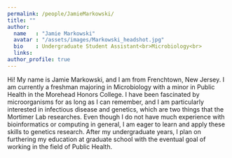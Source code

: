 ```yaml
---
permalink: /people/JamieMarkowski/
title: ""
author:
  name   : "Jamie Markowski"
  avatar : "/assets/images/Markowski_headshot.jpg"
  bio    : Undergraduate Student Assistant<br>Microbiology<br>
  links:
author_profile: true
---
```


Hi! My name is Jamie Markowski, and I am from Frenchtown, New Jersey. I am currently a freshman majoring in Microbiology with a minor in Public Health in the Morehead Honors College. I have been fascinated by microorganisms for as long as I can remember, and I am particularly interested in infectious disease and genetics, which are two things that the Mortimer Lab researches. Even though I do not have much experience with bioinformatics or computing in general, I am eager to learn and apply these skills to genetics research. After my undergraduate years, I plan on furthering my education at graduate school with the eventual goal of working in the field of Public Health.
